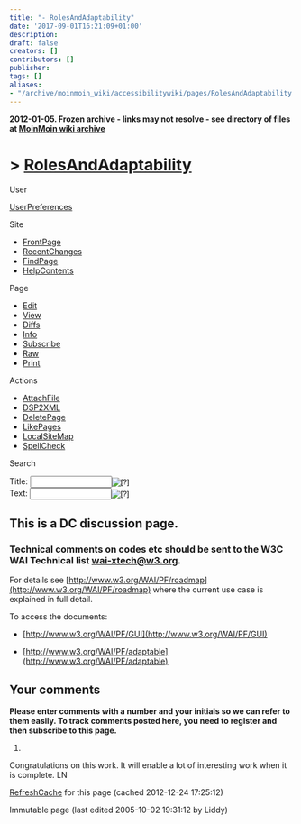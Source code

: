 ```yaml
---
title: "- RolesAndAdaptability"
date: '2017-09-01T16:21:09+01:00'
description: 
draft: false
creators: []
contributors: []
publisher: 
tags: []
aliases:
- "/archive/moinmoin_wiki/accessibilitywiki/pages/RolesAndAdaptability.html"
---
```


**2012-01-05. Frozen archive - links may not resolve - see directory of files at [MoinMoin wiki archive](/moinmoin-wiki-archive/)**

# > [RolesAndAdaptability](http://dublincore.org/accessibilitywiki/RolesAndAdaptability?action=fullsearch&value=RolesAndAdaptability&literal=1&case=1&context=40 "Click here to do a full-text search for this title")

User

 [UserPreferences](http://dublincore.org/accessibilitywiki/UserPreferences)
  

Site

- [FrontPage](http://dublincore.org/accessibilitywiki/FrontPage)
- [RecentChanges](http://dublincore.org/accessibilitywiki/RecentChanges)
- [FindPage](http://dublincore.org/accessibilitywiki/FindPage)
- [HelpContents](http://dublincore.org/accessibilitywiki/HelpContents)

Page

- [Edit](http://dublincore.org/accessibilitywiki/RolesAndAdaptability?action=edit "Edit")
- [View](http://dublincore.org/accessibilitywiki/RolesAndAdaptability "View")
- [Diffs](http://dublincore.org/accessibilitywiki/RolesAndAdaptability?action=diff "Diffs")
- [Info](http://dublincore.org/accessibilitywiki/RolesAndAdaptability?action=info "Info")
- [Subscribe](http://dublincore.org/accessibilitywiki/RolesAndAdaptability?action=subscribe "Subscribe")
- [Raw](http://dublincore.org/accessibilitywiki/RolesAndAdaptability?action=raw "Raw")
- [Print](http://dublincore.org/accessibilitywiki/RolesAndAdaptability?action=print "Print")

Actions

- [AttachFile](http://dublincore.org/accessibilitywiki/RolesAndAdaptability?action=AttachFile)
- [DSP2XML](http://dublincore.org/accessibilitywiki/RolesAndAdaptability?action=DSP2XML)
- [DeletePage](http://dublincore.org/accessibilitywiki/RolesAndAdaptability?action=DeletePage)
- [LikePages](http://dublincore.org/accessibilitywiki/RolesAndAdaptability?action=LikePages)
- [LocalSiteMap](http://dublincore.org/accessibilitywiki/RolesAndAdaptability?action=LocalSiteMap)
- [SpellCheck](http://dublincore.org/accessibilitywiki/RolesAndAdaptability?action=SpellCheck)

Search

<form method="POST" action="/accessibilitywiki/RolesAndAdaptability">
<p>
<input name="action" value="inlinesearch" type="hidden">
<input name="context" value="40" type="hidden">
Title: <input name="text_title" size="15" maxlength="50" type="text"><input src="RolesAndAdaptability_files/moin-search.png" name="button_title" alt="[?]" type="image"><br>Text: <input name="text_full" size="15" maxlength="50" type="text"><input src="RolesAndAdaptability_files/moin-search.png" name="button_full" alt="[?]" type="image">
</p>
</form>

## This is a DC discussion page.

### Technical comments on codes etc should be sent to the W3C WAI Technical list wai-xtech@w3.org.

For details see [http://www.w3.org/WAI/PF/roadmap](http://www.w3.org/WAI/PF/roadmap) where the current use case is explained in full detail.

To access the documents:

- [http://www.w3.org/WAI/PF/GUI](http://www.w3.org/WAI/PF/GUI)

- [http://www.w3.org/WAI/PF/adaptable](http://www.w3.org/WAI/PF/adaptable)

## Your comments

**Please enter comments with a number and your initials so we can refer to them easily. To track comments posted here, you need to register and then subscribe to this page.**

1. 

Congratulations on this work. It will enable a lot of interesting work when it is complete. LN

 [RefreshCache](http://dublincore.org/accessibilitywiki/RolesAndAdaptability?action=refresh&arena=Page.py&key=RolesAndAdaptability.text_html) for this page (cached 2012-12-24 17:25:12)  

Immutable page (last edited 2005-10-02 19:31:12 by Liddy)

